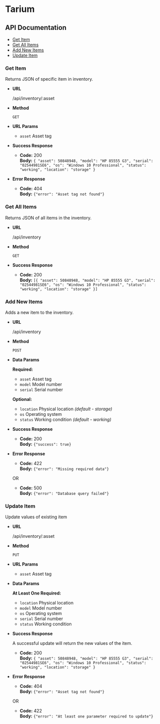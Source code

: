 # Tarium

## API Documentation

* [Get Item](#get-item)
* [Get All Items](#get-all-items)
* [Add New Items](#add-new-items)
* [Update Item](#update-item)

### Get Item

  Returns JSON of specific item in inventory.

* **URL**

  /api/inventory/:asset

* **Method**

  `GET`

* **URL Params**

  * `asset` Asset tag

* **Success Response**

  * **Code:** 200<br/>
  **Body:** `{
    "asset": 50848948,
    "model": "HP 85555 G3",
    "serial": "02544981SE6",
    "os": "Windows 10 Professional",
    "status": "working",
    "location": "storage"
}`

* **Error Response**

  * **Code:** 404<br/>
  **Body:** `{"error": "Asset tag not found"}`

### Get All Items

  Returns JSON of all items in the inventory.

* **URL**

  /api/inventory

* **Method**

  `GET`

* **Success Response**

  * **Code:** 200<br/>
    **Body:** `[{
    "asset": 50848948,
    "model": "HP 85555 G3",
    "serial": "02544981SE6",
    "os": "Windows 10 Professional",
    "status": "working",
    "location": "storage"
}]`

### Add New Items

  Adds a new item to the inventory.

* **URL**

  /api/inventory

* **Method**

  `POST`

* **Data Params**

  **Required:**

  * `asset` Asset tag
  * `model` Model number
  * `serial` Serial number

  **Optional:**

  * `location` Physical location _(default - storage)_
  * `os` Operating system
  * `status` Working condition _(default - working)_

* **Success Response**

  * **Code:** 200<br/>
  **Body:** `{"success": true}`

* **Error Response**

  * **Code:** 422<br/>
  **Body:** `{"error": "Missing required data"}`

  OR

  * **Code:** 500<br/>
  **Body:** `{"error": "Database query failed"}`

### Update Item

  Update values of existing item

* **URL**

  /api/inventory/:asset

* **Method**

  `PUT`

* **URL Params**

  * `asset` Asset tag

* **Data Params**

  **At Least One Required:**

  * `location` Physical location
  * `model` Model number
  * `os` Operating system
  * `serial` Serial number
  * `status` Working condition

* **Success Response**

  A successful update will return the new values of the item.

    * **Code:** 200<br/>
      **Body:** `{
      "asset": 50848948,
      "model": "HP 85555 G3",
      "serial": "02544981SE6",
      "os": "Windows 10 Professional",
      "status": "working",
      "location": "storage"
  }`

* **Error Response**

  * **Code:** 404<br/>
  **Body:** `{"error": "Asset tag not found"}`

  OR

  * **Code:** 422<br/>
  **Body:** `{"error": "At least one parameter required to update"}`
